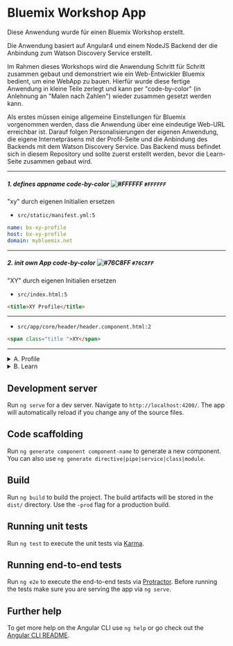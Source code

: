 # Bluemix Workshop App

Diese Anwendung wurde für einen Bluemix Workshop erstellt.

Die Anwendung basiert auf Angular4 und einem NodeJS Backend der die Anbindung zum Watson Discovery Service erstellt.

Im Rahmen dieses Workshops wird die Anwendung Schritt für Schritt zusammen gebaut und demonstriert wie ein Web-Entwickler Bluemix bedient, um eine WebApp zu bauen.
Hierfür wurde diese fertige Anwendung in kleine Teile zerlegt und kann per "code-by-color" (in Anlehnung an "Malen nach Zahlen") wieder zusammen gesetzt werden kann.

Als erstes müssen einige allgemeine Einstellungen für Bluemix vorgenommen werden, dass die Anwendung über eine eindeutige Web-URL erreichbar ist. Darauf folgen Personalisierungen der eigenen Anwendung, die eigene Internetpräsens mit der Profil-Seite und die Anbindung des Backends mit dem Watson Discovery Service. Das Backend muss befindet sich in diesem Repository und sollte zuerst erstellt werden, bevor die Learn-Seite zusammen gebaut wird.


- - - -


##### 1. defines appname code-by-color ![#FFFFFF](https://placehold.it/15/FAFAFA/000000?text=+) `#FFFFFF`
"xy" durch eigenen Initialien ersetzen
- `src/static/manifest.yml:5`
```yml
name: bx-xy-profile
host: bx-xy-profile
domain: mybluemix.net
```
- - - -


##### 2. init own App code-by-color  ![#76C8FF](https://placehold.it/15/76C8FF/000000?text=+) `#76C8FF`
"XY" durch eigenen Initialien ersetzen
- `src/index.html:5`
```html
<title>XY Profile</title>
```
- - - -

- `src/app/core/header/header.component.html:2`
```html
<span class="title ">XY</span>
```
- - - -


<details>
<summary>A. Profile</summary>
<p>

![#1A1862](https://placehold.it/15/1A1862/000000?text=+)
![#0F0842](https://placehold.it/15/0F0842/000000?text=+)
![#140956](https://placehold.it/15/140956/000000?text=+)
![#362F9F](https://placehold.it/15/362F9F/000000?text=+)
![#1BA3FF](https://placehold.it/15/1BA3FF/000000?text=+)

##### 1. inserts own profile picture code-by-color  ![#1A1862](https://placehold.it/15/1A1862/000000?text=+) `#1A1862`
- `src/assets/img/profile_pic.jpg`
![profile_pic](src/assets/img/profile_pic.jpg)
- - - -


##### 2. adds profile description code-by-color  ![#0F0842](https://placehold.it/15/0F0842/000000?text=+) `#0F0842`
- `src/app/pages/profile.component.html:7`
```html
<p><strong>Shiba Inu</strong></p>
<md-divider></md-divider>
<p><i>
  The Shiba Inu is the smallest of the six original and distinct spitz breeds of dog from Japan.
  A small, agile dog that copes very well with mountainous terrain, the Shiba Inu was originally bred for hunting.
</i></p>
```
- - - -


##### 3. adds education code-by-color  ![#140956](https://placehold.it/15/140956/000000?text=+) `#140956`
- `src/app/pages/profile.component.ts:11`

```javascript
schools = [
  {
    name: 'Generic School',
    start: new Date('2003-09-01'),
    end: new Date('2009-07-01'),
  },
  {
    name: 'Generic High School',
    start: new Date('2009-09-01'),
    end: new Date('2012-06-01'),
  },
  {
    name: 'Generic Univeristy',
    start: new Date('2012-09-01'),
    end: new Date(),
  }
];
```
- - - -

- `src/app/pages/profile.component.html:28`
```html
<md-list-item *ngFor="let school of schools">
  <md-icon md-list-icon class="mat-list-icon">school</md-icon>
  <h4 md-line>{{school.name}}</h4>
  <p md-line class="text-wrap"> {{school.start | date:'MM/yyyy'}} - {{school.end | date:'MM/yyyy'}}</p>
</md-list-item>
```
- - - -



##### 4. adds jobs code-by-color ![#362F9F](https://placehold.it/15/362F9F/000000?text=+) `362F9F`
- `src/app/pages/profile.component.ts:30`

```javascript
works = [
  {
    name: 'Generic Internship',
    role: 'Director of Fundom (and Planner)',
    start: new Date('2007-11-26'),
    end: new Date('2007-11-30'),
  },
  {
    name: 'Generic Company',
    role: 'Key Account Manager Facility Management',
    start: new Date('2015-02-08'),
    end: new Date('2016-02-08'),
  },
  {
    name: 'IBM Deutschland GmbH',
    role: 'Bluemix Software Developer',
    start: new Date('2016-02-08'),
    end: new Date(),
  }
];
```
- - - -

- `src/app/pages/profile.component.html:38`
```html
<md-list-item *ngFor="let job of works">
  <md-icon md-list-icon class="mat-list-icon">work</md-icon>
  <h4 md-line>{{job.name}}</h4>
  <i md-line class="text-wrap">{{job.role}}</i>
  <p md-line class="text-wrap"> {{job.start | date:'MM/yyyy'}} - {{job.end | date:'MM/yyyy'}} </p>
</md-list-item>
```
- - - -


##### 5. adds skills code-by-color ![#1BA3FF](https://placehold.it/15/1BA3FF/000000?text=+) `1BA3FF`
- `src/app/pages/profile.component.ts:52`
```javascript
skills = [
  {
    name: 'Problem Solving',
    score: 99,
  },
  {
    name: 'Luck',
    score: 7,
  },
  {
    name: 'Wisdom',
    score: 42,
  },
  {
    name: 'Bluemix',
    score: 4,
  },
  {
    name: 'Teamwork',
    score: 1+2,
  },
  {
    name: 'Power',
    score: 9000+1,
  },
  {
    name: 'Jokes',
    score: -1,
  },
]
```
- - - -


- `src/app/pages/profile.component.html:49`

```html
<md-card fxFlex="100%" class="margin">
  <md-card-header>
    <div md-card-avatar class="star-header"></div>
    <md-card-title>Skills</md-card-title>
    <md-card-subtitle>Kenntnisse</md-card-subtitle>
  </md-card-header>
  <md-card-content>
        <span class="skill" *ngFor="let skill of skills" fxLayout="row" fxLayoutAlign="space-between center">
          <label>
            {{skill.name}}
          </label>
          <md-input-container class="margin">
            <input mdInput align="right" type="number" style="text-align: right;" disabled value="{{skill.score}}">
          </md-input-container>
          <md-slider min="1" max="5" step="0.1" onTouched="" change="" color="primary" value="{{skill.score}}"
                     thumbLabel tickInterval="0.1" mdTooltipPosition="before" mdTooltip="{{skill.score}}" disabled="">
          </md-slider>
        </span>
  </md-card-content>
</md-card>
```
- - - -

</p>
</details>

<details>
<summary>B. Learn</summary>
<p>

![#7F1C7D](https://placehold.it/15/7F1C7D/000000?text=+)
![#AB1A86](https://placehold.it/15/AB1A86/000000?text=+)
![#3B0256](https://placehold.it/15/3B0256/000000?text=+)


##### 1. init DataService code-by-color ![#7F1C7D](https://placehold.it/15/7F1C7D/000000?text=+) `7F1C7D`

- `src/app/shared/services/data.service.js:9`
```javascript
private dataURL = 'https://'+'<your_discovery_backend>'+'.mybluemix.net/api/query';  // URL to web api
// private dataURL = 'http://localhost:6000/api/query';
```
- - - -

- `src/app/pages/learn.component.js:2`
```javascript
import { DataService } from '../shared/services/data.service';
```
- - - -


- `src/app/pages/learn.component.js:21`
```javascript
private dataService: DataService,
```
- - - -



##### 2. adds discovery query to frontend code-by-color ![#AB1A86](https://placehold.it/15/AB1A86/000000?text=+) `AB1A86`

- `src/app/pages/learn.component.js:24`

```javascript
queryData(requestString: string): void {
  // check if request string is not empty
  if(requestString !== "") {
    this.results = [];
    this.discoverySpinner = true;
    console.log(requestString);
    this.dataService.query(requestString).then(data => {
      console.log(data);
      data.results.forEach(result => {
        result.html = result.html.split('<body>')[1];
        result.html = result.html.split('</body>')[0];

        if(result.highlight.hasOwnProperty('html')) {
          result.highlight.html.forEach(highlight => {
            // fix split line-break marks
            highlight = highlight.split(/(?:<br\/>|<br)/g).join('<br/>');
            // mark highlight paragraphs in document
            let text = highlight.split('<em>').join('');
            text = text.split('</em>').join('');
            let textIndex = result.html.indexOf(text);
            if (textIndex > 0) {
              highlight.split('').join('');
              let html = result.html.slice(0, textIndex) + '<mark>' + highlight + '</mark>' + result.html.slice(textIndex + text.length);
              result.html = html;
            }
            // check highlight paragraphs in document
            let xss = new RegExp("<(?!br\/>|mark>|\/|p>|em>)");
            if (xss.test(result.html)) {
              console.warn(result.html);
            }
          })
        }
      });
      // show results in frontend
      this.discoverySpinner = false;
      this.results = data.results;
    });
  }
}
```
- - - -

- `src/app/pages/learn.component.html:6`
```html
<input mdInput (keyup.enter)="queryData(requestString.value); requestString.value=''" placeholder="Request"
       #requestString/>
<button md-icon-button mdSuffix (click)="queryData(requestString.value); requestString.value=''">
  <md-icon>send</md-icon>
</button>
```
- - - -

- `src/app/pages/learn.component.html:33`
```html
<div fxFlex *ngFor="let result of results">
  <md-card class="margin">
    <md-card-header>
      <md-card-title><strong>{{result.extracted_metadata.title}}</strong></md-card-title>
      <md-card-subtitle>
        <md-card-subtitle *ngIf="result.highlight['enriched_text.categories.label']">
          <md-chip-list>
            <md-chip style="margin: 1px;"
                     *ngFor="let topic of result.highlight['enriched_text.categories.label']"
                     [innerHTML]="topic"></md-chip>
          </md-chip-list>
        </md-card-subtitle>
      </md-card-subtitle>
    </md-card-header>
    <md-card-content>
      <md-tab-group>
        <md-tab label="Highlights">
          <md-list fxFlex>
            <div fxFlex>
              <p md-line *ngFor="let highlight of result.highlight.text" class=" text-wrap">
                ... <span [innerHTML]="highlight"></span> ...
              </p>
            </div>
          </md-list>
        </md-tab>
        <md-tab label="Full Document">
          <md-list fxFlex>
            <div fxFlex class="document" [innerHTML]="result.html"></div>
          </md-list>
        </md-tab>
      </md-tab-group>
    </md-card-content>
  </md-card>
</div>
```
- - - -


##### 3. adds data-topics code-by-colors ![#3B0256](https://placehold.it/15/3B0256/000000?text=+) `3B0256`
- `src/app/pages/learn.component.ts:67`
```javascript
this.dataService.query(
  {filter:"enriched_text.categories:(score>0.8)",aggregation:"term(enriched_text.categories.label,count:99)",count:999}).then(data => {
    this.topics = data.aggregations[0].results
  })
```
  - `src/app/pages/learn.component.html:22`
```html
  <md-card-subtitle>
    <md-chip-list>
      <md-chip style="margin: 1px;" *ngFor="let topic of topics">{{topic.key}}</md-chip>
    </md-chip-list>
  </md-card-subtitle>
```
</p>
</details>

  ## Development server

  Run `ng serve` for a dev server. Navigate to `http://localhost:4200/`. The app will automatically reload if you change any of the source files.

  ## Code scaffolding

  Run `ng generate component component-name` to generate a new component. You can also use `ng generate directive|pipe|service|class|module`.

  ## Build

  Run `ng build` to build the project. The build artifacts will be stored in the `dist/` directory. Use the `-prod` flag for a production build.

  ## Running unit tests

  Run `ng test` to execute the unit tests via [Karma](https://karma-runner.github.io).

  ## Running end-to-end tests

  Run `ng e2e` to execute the end-to-end tests via [Protractor](http://www.protractortest.org/).
  Before running the tests make sure you are serving the app via `ng serve`.

  ## Further help

  To get more help on the Angular CLI use `ng help` or go check out the [Angular CLI README](https://github.com/angular/angular-cli/blob/master/README.md).
